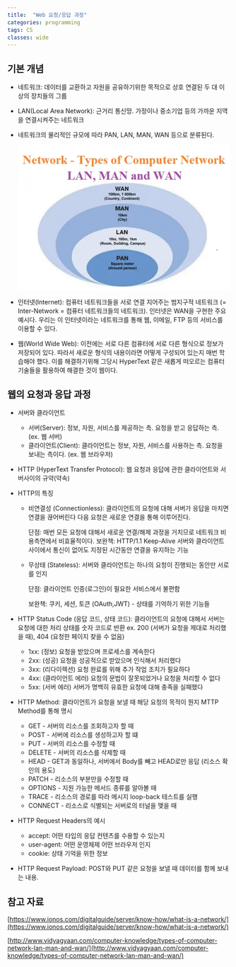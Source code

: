 ```yaml
---
title:  "Web 요청/응답 과정"
categories: programming
tags: CS
classes: wide
---
```


## 기본 개념

- 네트워크: 데이터를 교환하고 자원을 공유하기위한 목적으로 상호 연결된 두 대 이상의 장치들의 그룹
- LAN(Local Area Network): 근거리 통신망. 가정이나 중소기업 등의 가까운 지역을 연결시켜주는 네트워크
- 네트워크의 물리적인 규모에 따라 PAN, LAN, MAN, WAN 등으로 분류된다.

    ![network](/assets/images/network.png)

- 인터넷(Internet): 컴퓨터 네트워크들을 서로 연결 지어주는 범지구적 네트워크 (= Inter-Network = 컴퓨터 네트워크들의 네트워크). 인터넷은 WAN을 구현한 주요 예시다. 우리는 이 인터넷이라는 네트워크를 통해 웹, 이메일, FTP 등의 서비스를 이용할 수 있다.
- 웹(World Wide Web): 이전에는 서로 다른 컴퓨터에 서로 다른 형식으로 정보가 저장되어 있다. 따라서 새로운 형식의 내용이라면 어떻게 구성되어 있는지 매번 학습해야 했다. 이를 해결하기위해 그당시 HyperText 같은 새롭게 떠오르는 컴퓨터 기술들을 활용하여 해결한 것이 웹이다.

## 웹의 요청과 응답 과정

- 서버와 클라이언트
    - 서버(Server): 정보, 자원, 서비스를 제공하는 측. 요청을 받고 응답하는 측. (ex. 웹 서버)
    - 클라이언트(Client): 클라이언트는 정보, 자원, 서비스를 사용하는 측. 요청을 보내는 측이다. (ex. 웹 브라우저)
- HTTP (HyperText Transfer Protocol): 웹 요청과 응답에 관한 클라이언트와 서버사이의 규약(약속)
- HTTP의 특징
    - 비연결성 (Connectionless): 클라이언트의 요청에 대해 서버가 응답을 마치면 연결을 끊어버린다 다음 요청은 새로운 연결을 통해 이루어진다.

        단점: 매번 모든 요청에 대해서 새로운 연결/해제 과정을 거치므로 네트워크 비용측면에서 비효율적이다.
        보완책: HTTP/1.1 Keep-Alive 서버와 클라이언트 사이에서 통신이 없어도 지정된 시간동안 연결을 유지하는 기능

    - 무상태 (Stateless): 서버와 클라이언트는 하나의 요청이 진행되는 동안만 서로를 인지

        단점: 클라이언트 인증(로그인)이 필요한 서비스에서 불편함

        보완책: 쿠키, 세션, 토큰 (OAuth,JWT) - 상태를 기억하기 위한 기능들

- HTTP Status Code (응답 코드, 상태 코드): 클라이언트의 요청에 대해서 서버는 요청에 대한 처리 상태를 숫자 코드로 반환 
ex. 200 (서버가 요청을 제대로 처리했을 때), 404 (요청한 페이지 찾을 수 없음)
    - 1xx: (정보) 요청을 받았으며 프로세스를 계속한다
    - 2xx: (성공) 요청을 성공적으로 받았으며 인식해서 처리했다
    - 3xx: (리다이렉션) 요청 완료를 위해 추가 작업 조치가 필요하다
    - 4xx: (클라이언트 에러) 요청의 문법이 잘못되었거나 요청을 처리할 수 없다
    - 5xx: (서버 에러) 서버가 명백히 유효한 요청에 대해 충족을 실패했다
- HTTP Method: 클라이언트가 요청을 보낼 때 해당 요청의 목적이 뭔지 MTTP Method를 통해 명시
    - GET - 서버의 리소스를 조회하고자 할 때
    - POST - 서버에 리소스를 생성하고자 할 떄
    - PUT - 서버의 리소스를 수정할 때
    - DELETE - 서버의 리소스를 삭제할 때
    - HEAD - GET과 동일하나, 서버에서 Body를 빼고 HEAD로만 응답 (리소스 확인의 용도)
    - PATCH - 리소스의 부분만을 수정할 때
    - OPTIONS - 지원 가능한 메서드 종류를 알아볼 때
    - TRACE - 리소스의 경로를 따라 메시지 loop-back 테스트를 실행
    - CONNECT - 리소스로 식별되는 서버로의 터널을 맺을 때
- HTTP Request Headers의 예시
    - accept: 어떤 타입의 응답 컨텐츠를 수용할 수 있는지
    - user-agent: 어떤 운영체제 어떤 브라우저 인지
    - cookie: 상태 기억을 위한 정보
- HTTP Request Payload: POST와 PUT 같은 요청을 보낼 때 데이터를 함께 보내는 내용.

## 참고 자료

[https://www.ionos.com/digitalguide/server/know-how/what-is-a-network/](https://www.ionos.com/digitalguide/server/know-how/what-is-a-network/)

[http://www.vidyagyaan.com/computer-knowledge/types-of-computer-network-lan-man-and-wan/](http://www.vidyagyaan.com/computer-knowledge/types-of-computer-network-lan-man-and-wan/)